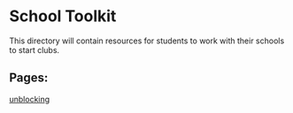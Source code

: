 # School Toolkit

This directory will contain resources for students to work with their schools to start clubs.

## Pages:
[unblocking](unblocking)
